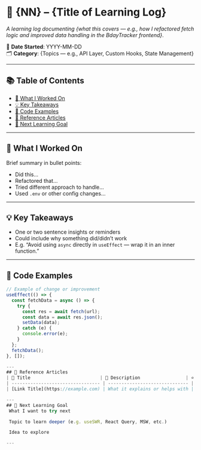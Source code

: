 # 📘 {NN} – {Title of Learning Log}

_A learning log documenting {what this covers — e.g., how I refactored fetch logic and improved data handling in the BdayTracker frontend}_.

📅 **Date Started**: YYYY-MM-DD  
🗂️ **Category**: {Topics — e.g., API Layer, Custom Hooks, State Management}

---

## 📚 Table of Contents

- [🔧 What I Worked On](#-what-i-worked-on)
- [💡 Key Takeaways](#-key-takeaways)
- [🧪 Code Examples](#-code-examples)
- [🔗 Reference Articles](#-reference-articles)
- [🚧 Next Learning Goal](#-next-learning-goal)

---

## 🔧 What I Worked On

Brief summary in bullet points:

- Did this...
- Refactored that...
- Tried different approach to handle...
- Used `.env` or other config changes...

---

## 💡 Key Takeaways

- One or two sentence insights or reminders
- Could include why something did/didn’t work
- E.g. “Avoid using `async` directly in `useEffect` — wrap it in an inner function.”

---

## 🧪 Code Examples

```ts
// Example of change or improvement
useEffect(() => {
  const fetchData = async () => {
    try {
      const res = await fetch(url);
      const data = await res.json();
      setData(data);
    } catch (e) {
      console.error(e);
    }
  };
  fetchData();
}, []);

---
## 🔗 Reference Articles
| 📘 Title                          | 💬 Description                 | ⭐             |
| --------------------------------- | ------------------------------ | ------------- |
| [Link Title](https://example.com) | What it explains or helps with | ⭐ (if useful) |

---
## 🚧 Next Learning Goal
 What I want to try next

 Topic to learn deeper (e.g. useSWR, React Query, MSW, etc.)

 Idea to explore

---

```
